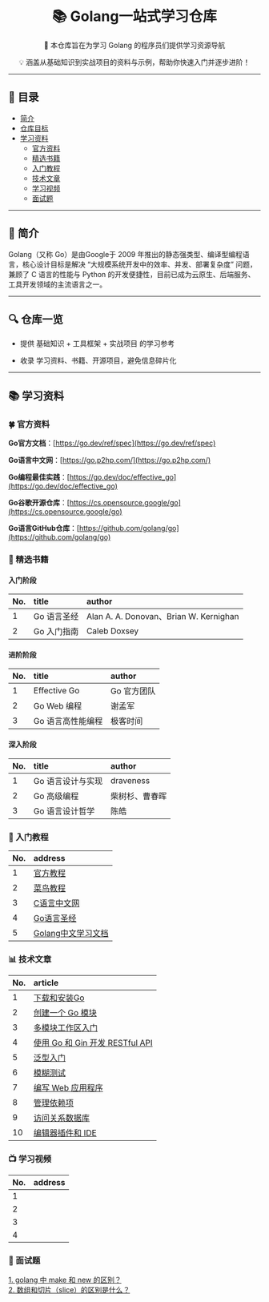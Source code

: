  <h1 align="center">📚 Golang一站式学习仓库</h1>
 <p align="center">
  🌟 本仓库旨在为学习 Golang 的程序员们提供学习资源导航
</p>
 <p align="center">
  💡 涵盖从基础知识到实战项目的资料与示例，帮助你快速入门并逐步进阶！
</p>

---

## 📌 目录

* [简介](#-简介)
* [仓库目标](#-仓库一览)
* [学习资料](#-学习资料)
  * [官方资料](#-官方资料)
  * [精选书籍](#-精选书籍)
  * [入门教程](#-入门教程)
  * [技术文章](#-技术文章)
  * [学习视频](#-学习视频)
  * [面试题](#-面试题)
---

## 🚀 简介
Golang（又称 Go）是由Google于 2009 年推出的静态强类型、编译型编程语言，核心设计目标是解决 “大规模系统开发中的效率、并发、部署复杂度” 问题，兼顾了 C 语言的性能与 Python 的开发便捷性，目前已成为云原生、后端服务、工具开发领域的主流语言之一。

---

## 🔍 仓库一览

* 提供 基础知识 + 工具框架 + 实战项目 的学习参考

* 收录 学习资料、书籍、开源项目，避免信息碎片化

---

## 📚 学习资料
### 🍀 官方资料
**Go官方文档**：[https://go.dev/ref/spec](https://go.dev/ref/spec)

**Go语言中文网**：[https://go.p2hp.com/](https://go.p2hp.com/)

**Go编程最佳实践**：[https://go.dev/doc/effective_go](https://go.dev/doc/effective_go) 

**Go谷歌开源仓库**：[https://cs.opensource.google/go](https://cs.opensource.google/go)

**Go语言GitHub仓库**：[https://github.com/golang/go](https://github.com/golang/go)


### 📖 精选书籍
#### 入门阶段
| No. | title | author |
| :--- | :--- | :--- |
| 1 | Go 语言圣经 | Alan A. A. Donovan、Brian W. Kernighan |
| 2 | Go 入门指南 | Caleb Doxsey |

#### 进阶阶段
| No. | title | author |
| :--- | :--- | :--- |
| 1 | Effective Go | Go 官方团队 |
| 2 | Go Web 编程 | 谢孟军 |
| 3 | Go 语言高性能编程 | 极客时间 |


#### 深入阶段
| No. | title | author |
| :--- | :--- | :--- |
| 1 | Go 语言设计与实现 | draveness |
| 2 | Go 高级编程 | 柴树杉、曹春晖 |
| 3 | Go 语言设计哲学 | 陈皓 |


### 📝 入门教程
| No. | address |
| :--- | :--- |
| 1 | [官方教程](https://tour.go-zh.org/welcome/1) |
| 2 | [菜鸟教程](https://www.runoob.com/go/go-tutorial.html) |
| 3 | [C语言中文网](https://c.biancheng.net/golang/syntax/) |
| 4 | [Go语言圣经](https://gopl-zh.github.io/ch1/ch1-01.html) |
| 5 | [Golang中文学习文档](https://golang.halfiisland.com/essential/base/1.grammer.html) |


### 📊 技术文章
| No. | article |
| :--- | :--- |
| 1 | [下载和安装Go](https://go.p2hp.com/doc/install) |
| 2 | [创建一个 Go 模块](https://go.p2hp.com/go.dev/doc/tutorial/create-module) |
| 3 | [多模块工作区入门](https://go.p2hp.com/go.dev/doc/tutorial/workspaces) |
| 4 | [使用 Go 和 Gin 开发 RESTful API](https://go.p2hp.com/go.dev/doc/tutorial/web-service-gin) |
| 5 | [泛型入门](https://go.p2hp.com/go.dev/doc/tutorial/generics) |
| 6 | [模糊测试](https://go.p2hp.com/go.dev/doc/tutorial/fuzz) |
| 7 | [编写 Web 应用程序](https://go.p2hp.com/doc/articles/wiki/) |
| 8 | [管理依赖项](https://go.p2hp.com/doc/modules/managing-dependencies) |
| 9 | [访问关系数据库](https://go.p2hp.com/doc/tutorial/database-access) |
| 10 | [编辑器插件和 IDE](https://go.p2hp.com/go.dev/doc/editors) |




### 📺 学习视频
| No. | address |
| :--- | :--- |
| 1 | []() |
| 2 | []() |
| 3 | []() |
| 4 | []() |

### 👥 面试题
[1. golang 中 make 和 new 的区别？](https://github.com/qiye7c/awesome_golang_learning/blob/main/interview_question/README.md#subject_1)  
[2. 数组和切片（slice）的区别是什么？](https://github.com/qiye7c/awesome_golang_learning/blob/main/interview_question/README.md#subject_2)






